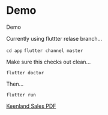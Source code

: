 # Demo
Demo

Currently using fluttter relase branch...

`cd app`
`flutter channel master`

Make sure this checks out clean...

`flutter doctor`

Then...

`flutter run`

[Keenland Sales PDF](http://apps.keeneland.com/sales/nov18/pdfs/book1.pdf)
